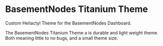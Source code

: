 # BasementNodes Titanium Theme
Custom Heliactyl Theme for the BasementNodes Dashboard.

The BasementNodes Titanium Theme a is durable and light weight theme. Both meaning little to no bugs, and a small theme size.
